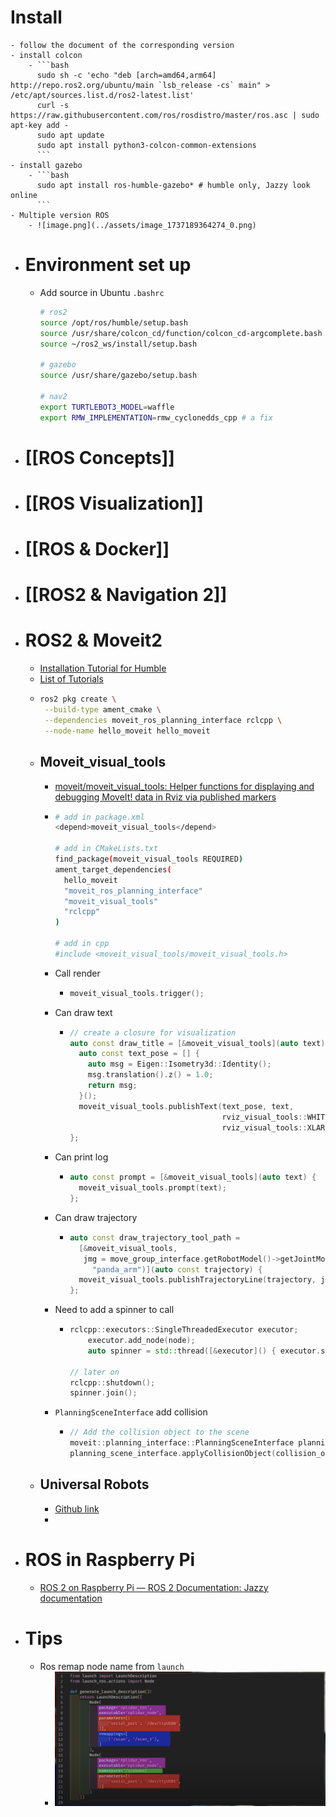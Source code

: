 # Install
	- follow the document of the corresponding version
	- install colcon
		- ```bash
		  sudo sh -c 'echo "deb [arch=amd64,arm64] http://repo.ros2.org/ubuntu/main `lsb_release -cs` main" > /etc/apt/sources.list.d/ros2-latest.list'
		  curl -s https://raw.githubusercontent.com/ros/rosdistro/master/ros.asc | sudo apt-key add -
		  sudo apt update
		  sudo apt install python3-colcon-common-extensions
		  ```
	- install gazebo
		- ```bash
		  sudo apt install ros-humble-gazebo* # humble only, Jazzy look online
		  ```
	- Multiple version ROS
		- ![image.png](../assets/image_1737189364274_0.png)
- # Environment set up
	- Add source in Ubuntu `.bashrc`
	  ```bash
	  # ros2
	  source /opt/ros/humble/setup.bash
	  source /usr/share/colcon_cd/function/colcon_cd-argcomplete.bash
	  source ~/ros2_ws/install/setup.bash
	  
	  # gazebo
	  source /usr/share/gazebo/setup.bash
	  
	  # nav2
	  export TURTLEBOT3_MODEL=waffle
	  export RMW_IMPLEMENTATION=rmw_cyclonedds_cpp # a fix
	  ```
- # [[ROS Concepts]]
- # [[ROS Visualization]]
- # [[ROS & Docker]]
- # [[ROS2 & Navigation 2]]
- # ROS2 & Moveit2
	- [Installation Tutorial for Humble](https://moveit.picknik.ai/humble/doc/tutorials/getting_started/getting_started.html#)
	- [List of Tutorials](https://moveit.picknik.ai/humble/doc/tutorials/tutorials.html)
	- ```bash
	  ros2 pkg create \
	   --build-type ament_cmake \
	   --dependencies moveit_ros_planning_interface rclcpp \
	   --node-name hello_moveit hello_moveit
	  ```
	- ## Moveit_visual_tools
		- [moveit/moveit_visual_tools: Helper functions for displaying and debugging MoveIt! data in Rviz via published markers](https://github.com/moveit/moveit_visual_tools/tree/ros2)
		- ```bash
		  # add in package.xml
		  <depend>moveit_visual_tools</depend>
		  
		  # add in CMakeLists.txt
		  find_package(moveit_visual_tools REQUIRED)
		  ament_target_dependencies(
		    hello_moveit
		    "moveit_ros_planning_interface"
		    "moveit_visual_tools"
		    "rclcpp"
		  )
		  
		  # add in cpp
		  #include <moveit_visual_tools/moveit_visual_tools.h>
		  ```
		- Call render
			- ```C++
			  moveit_visual_tools.trigger();
			  ```
		- Can draw text
			- ```c++
			  // create a closure for visualization
			  auto const draw_title = [&moveit_visual_tools](auto text) {
			    auto const text_pose = [] {
			      auto msg = Eigen::Isometry3d::Identity();
			      msg.translation().z() = 1.0;
			      return msg;
			    }();
			    moveit_visual_tools.publishText(text_pose, text,
			                                    rviz_visual_tools::WHITE,
			                                    rviz_visual_tools::XLARGE);
			  };
			  ```
		- Can print log
			- ```C++
			  auto const prompt = [&moveit_visual_tools](auto text) {
			    moveit_visual_tools.prompt(text);
			  };
			  ```
		- Can draw trajectory
			- ```C++
			  auto const draw_trajectory_tool_path =
			    [&moveit_visual_tools,
			     jmg = move_group_interface.getRobotModel()->getJointModelGroup(
			       "panda_arm")](auto const trajectory) {
			    moveit_visual_tools.publishTrajectoryLine(trajectory, jmg);
			  };
			  ```
		- Need to add a spinner to call
			- ```C++
			  rclcpp::executors::SingleThreadedExecutor executor;
			      executor.add_node(node);
			      auto spinner = std::thread([&executor]() { executor.spin(); });
			  
			  // later on 
			  rclcpp::shutdown();
			  spinner.join();
			  ```
		- `PlanningSceneInterface` add collision
			- ```C++
			  // Add the collision object to the scene
			  moveit::planning_interface::PlanningSceneInterface planning_scene_interface;
			  planning_scene_interface.applyCollisionObject(collision_object);
			  ```
	- ## Universal Robots
		- [Github link](https://github.com/UniversalRobots)
		-
- # ROS in Raspberry Pi
	- [ROS 2 on Raspberry Pi — ROS 2 Documentation: Jazzy documentation](http://docs.ros.org/en/jazzy/How-To-Guides/Installing-on-Raspberry-Pi.html)
- # Tips
	- Ros remap node name from `launch`
		- ![image.png](../assets/image_1686260428021_0.png)